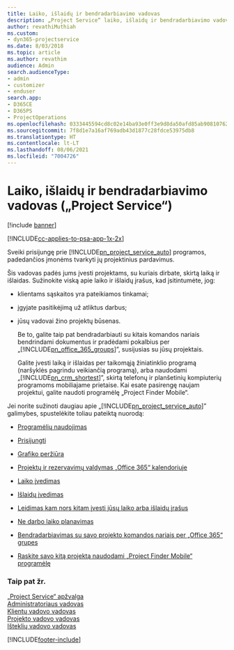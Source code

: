 ```yaml
---
title: Laiko, išlaidų ir bendradarbiavimo vadovas
description: „Project Service“ laiko, išlaidų ir bendradarbiavimo vadovas
author: revathiMuthiah
ms.custom:
- dyn365-projectservice
ms.date: 8/03/2018
ms.topic: article
ms.author: revathim
audience: Admin
search.audienceType:
- admin
- customizer
- enduser
search.app:
- D365CE
- D365PS
- ProjectOperations
ms.openlocfilehash: 0333445594cd8c02e14ba93e0ff3e9d8da50afd85ab90810762c415b53018ccb
ms.sourcegitcommit: 7f8d1e7a16af769adb43d1877c28fdce53975db8
ms.translationtype: HT
ms.contentlocale: lt-LT
ms.lasthandoff: 08/06/2021
ms.locfileid: "7004726"
---
```

# <a name="time-expense-and-collaboration-guide-project-service"></a>Laiko, išlaidų ir bendradarbiavimo vadovas („Project Service“)

[!include [banner](../includes/psa-now-project-operations.md)]

[!INCLUDE[cc-applies-to-psa-app-1x-2x](../includes/cc-applies-to-psa-app-1x-2x.md)]

Sveiki prisijungę prie [!INCLUDE[pn_project_service_auto](../includes/pn-project-service-auto.md)] programos, padedančios įmonėms tvarkyti jų projektinius pardavimus. 
  
 Šis vadovas padės jums įvesti projektams, su kuriais dirbate, skirtą laiką ir išlaidas. Sužinokite viską apie laiko ir išlaidų įrašus, kad įsitintumėte, jog:  
  
- klientams sąskaitos yra pateikiamos tinkamai;  
  
- įgyjate pasitikėjimą už atliktus darbus;  
  
- jūsų vadovai žino projektų būsenas.  
  
  Be to, galite taip pat bendradarbiauti su kitais komandos nariais bendrindami dokumentus ir pradėdami pokalbius per „[!INCLUDE[pn_office_365_groups](../includes/pn-office-365-groups.md)]”, susijusias su jūsų projektais.  
  
  Galite įvesti laiką ir išlaidas per taikomąją žiniatinklio programą (naršyklės pagrindu veikiančią programą), arba naudodami „[!INCLUDE[pn_crm_shortest](../includes/pn-crm-shortest.md)]”, skirtą telefonų ir planšetinių kompiuterių programoms mobiliajame prietaise. Kai esate pasirengę naujam projektui, galite naudoti programėlę „Project Finder Mobile“.  
  
Jei norite sužinoti daugiau apie „[!INCLUDE[pn_project_service_auto](../includes/pn-project-service-auto.md)]” galimybes, spustelėkite toliau pateiktą nuorodą:  
  
-   [Programėlių naudojimas](../psa/get-apps.md)  
  
-   [Prisijungti](../psa/sign-in.md)  
  
-   [Grafiko peržiūra](../psa/view-schedule.md)  
  
-   [Projektų ir rezervavimų valdymas „Office 365“ kalendoriuje](../psa/manage-project-bookings-office-365-calendar.md)  
  
-   [Laiko įvedimas](../psa/enter-time.md)  
  
-   [Išlaidų įvedimas](../psa/enter-expenses.md)  
  
-   [Leidimas kam nors kitam įvesti jūsų laiko arba išlaidų įrašus](../psa/allow-someone-else-enter-time-entry-expense.md)  
  
-   [Ne darbo laiko planavimas](../psa/schedule-time-off.md)  
  
-   [Bendradarbiavimas su savo projekto komandos nariais per „Office 365“ grupes](../psa/collaborate-project-team-members-office-365-groups.md)  
  
-   [Raskite savo kitą projektą naudodami „Project Finder Mobile“ programėlę](../psa/find-next-project-finder-mobile-app.md)  
  
### <a name="see-also"></a>Taip pat žr.  
 [„Project Service“ apžvalga](../psa/overview.md)   
 [Administratoriaus vadovas](../psa/admin-guide.md)   
 [Klientų vadovo vadovas](../psa/account-manager-guide.md)   
 [Projekto vadovo vadovas](../psa/project-manager-guide.md)   
 [Išteklių vadovo vadovas](../psa/resource-manager-guide.md)   


[!INCLUDE[footer-include](../includes/footer-banner.md)]